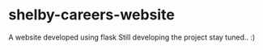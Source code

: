 # shelby-careers-website
A website developed using flask 
Still developing the project stay tuned.. :)
